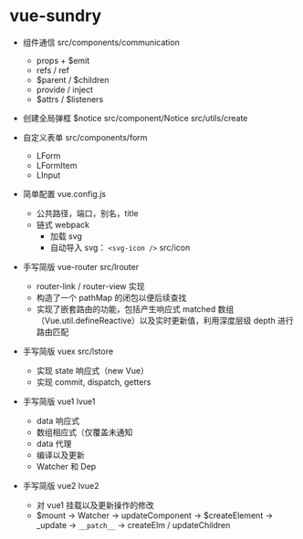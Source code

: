 <!--
 * @Author: Lqf
 * @Date: 2021-09-18 10:53:00
 * @LastEditors: Lqf
 * @LastEditTime: 2021-09-22 10:27:50
 * @Description: 我添加了修改
-->
# vue-sundry

- 组件通信 src/components/communication
  + props + $emit
  + refs / ref
  + $parent / $children
  + provide / inject
  + $attrs / $listeners

- 创建全局弹框 $notice src/component/Notice src/utils/create
  
- 自定义表单 src/components/form
  + LForm
  + LFormItem
  + LInput

- 简单配置 vue.config.js
  + 公共路径，端口，别名，title
  + 链式 webpack
    + 加载 svg
    + 自动导入 svg： `<svg-icon />`  src/icon








- 手写简版 vue-router src/lrouter
  + router-link / router-view 实现
  + 构造了一个 pathMap 的闭包以便后续查找
  + 实现了嵌套路由的功能，包括产生响应式 matched 数组（Vue.util.defineReactive）以及实时更新值，利用深度层级 depth 进行路由匹配
  
- 手写简版 vuex src/lstore
  + 实现 state 响应式（new Vue）
  + 实现 commit, dispatch, getters

- 手写简版 vue1 lvue1
  + data 响应式
  + 数组相应式（仅覆盖未通知
  + data 代理
  + 编译以及更新
  + Watcher 和 Dep

- 手写简版 vue2 lvue2
  + 对 vue1 挂载以及更新操作的修改
  + $mount -> Watcher -> updateComponent -> $createElement -> _update -> `__patch__` -> createElm / updateChildren